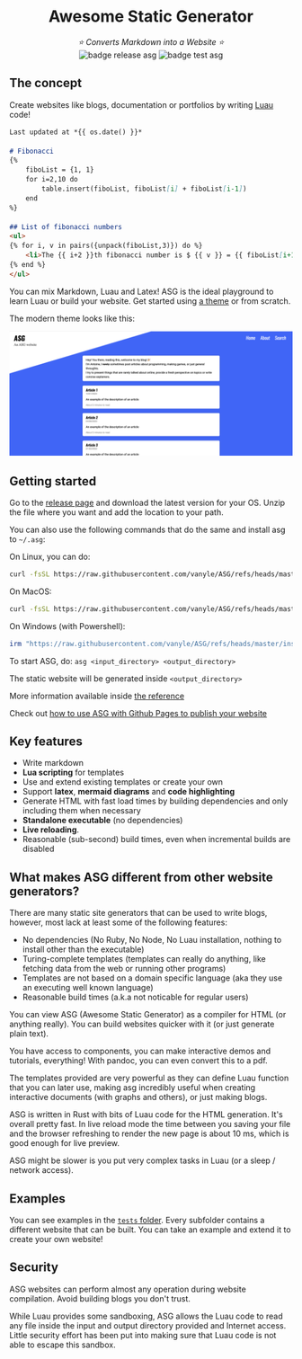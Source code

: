 <div align="center">
    <h1>Awesome Static Generator</h1>
    <em>⭐ Converts Markdown into a Website ⭐</em>
    <div>
    <img alt="badge release asg" src="https://github.com/vanyle/asg/actions/workflows/release.yml/badge.svg"/>
    <img alt="badge test asg" src="https://github.com/vanyle/asg/actions/workflows/test.yml/badge.svg"/>
    </div>
</div>

## The concept

Create websites like blogs, documentation or portfolios by writing [Luau](https://luau.org/) code!

```md
Last updated at *{{ os.date() }}*

# Fibonacci
{%
	fiboList = {1, 1}
    for i=2,10 do
        table.insert(fiboList, fiboList[i] + fiboList[i-1])
    end
%}

## List of fibonacci numbers
<ul>
{% for i, v in pairs({unpack(fiboList,3)}) do %}
	<li>The {{ i+2 }}th fibonacci number is $ {{ v }} = {{ fiboList[i+1] }} + {{ fiboList[i]}} $.</li>
{% end %}
</ul>
```

You can mix Markdown, Luau and Latex! ASG is the ideal playground to learn Luau or build your website.
Get started using [a theme](./assets/themes/) or from scratch.

The modern theme looks like this:

![modern theme](./docs/images/modern_theme.png)

## Getting started

Go to the [release page](https://github.com/vanyle/ASG/releases) and download the latest version for your OS.
Unzip the file where you want and add the location to your path.

You can also use the following commands that do the same and install asg to `~/.asg`:

On Linux, you can do:
```bash
curl -fsSL https://raw.githubusercontent.com/vanyle/ASG/refs/heads/master/install/get_asg_linux.sh | sh
```

On MacOS:
```bash
curl -fsSL https://raw.githubusercontent.com/vanyle/ASG/refs/heads/master/install/get_asg_macos.sh | sh
```

On Windows (with Powershell):
```powershell
irm "https://raw.githubusercontent.com/vanyle/ASG/refs/heads/master/install/get_asg_win.ps1" | iex
```

To start ASG, do: `asg <input_directory> <output_directory>`

The static website will be generated inside `<output_directory>`

More information available inside [the reference](./docs/reference.md)

Check out [how to use ASG with Github Pages to publish your website](./docs/github.md)

## Key features

- Write markdown
- **Lua scripting** for templates
- Use and extend existing templates or create your own
- Support **latex**, **mermaid diagrams** and **code highlighting**
- Generate HTML with fast load times by building dependencies and only including them when necessary
- **Standalone executable** (no dependencies)
- **Live reloading**.
- Reasonable (sub-second) build times, even when incremental builds are disabled

## What makes ASG different from other website generators?

There are many static site generators that can be used to write blogs, however, most lack at least some of the following features:

- No dependencies (No Ruby, No Node, No Luau installation, nothing to install other than the executable)
- Turing-complete templates (templates can really do anything, like fetching data from the web or running other programs)
- Templates are not based on a domain specific language (aka they use an executing well known language)
- Reasonable build times (a.k.a not noticable for regular users)

You can view ASG (Awesome Static Generator) as a compiler for HTML (or anything really).
You can build websites quicker with it (or just generate plain text).

You have access to components, you can make interactive demos and tutorials, everything!
With pandoc, you can even convert this to a pdf.

The templates provided are very powerful as they can define Luau function that you can later use, making asg
incredibly useful when creating interactive documents (with graphs and others), or just making blogs.

ASG is written in Rust with bits of Luau code for the HTML generation. It's overall pretty fast. In live reload mode
the time between you saving your file and the browser refreshing to render the new page is about 10 ms, which
is good enough for live preview.

ASG might be slower is you put very complex tasks in Luau (or a sleep / network access).

## Examples

You can see examples in the [`tests` folder](./tests/).
Every subfolder contains a different website that can be built.
You can take an example and extend it to create your own website!

## Security

ASG websites can perform almost any operation during website compilation. Avoid building blogs you don't trust.

While Luau provides some sandboxing, ASG allows the Luau code to read any file inside the input and output directory provided and
Internet access. Little security effort has been put into making sure that Luau code is not able to escape this sandbox.
